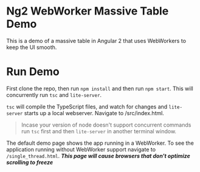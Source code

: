 # Ng2 WebWorker Massive Table Demo
This is a demo of a massive table in Angular 2 that uses WebWorkers to keep the UI smooth.

# Run Demo
First clone the repo, then run `npm install` and then run `npm start`. This will concurrently run `tsc` and `lite-server`. 

`tsc` will compile the TypeScript files, and watch for changes and `lite-server` starts up a local webserver. Navigate to /src/index.html.

> Incase your version of node doesn't support concurrent commands run `tsc` first and then `lite-server` in another terminal window.


The default demo page shows the app running in a WebWorker. To see the application running without WebWorker support navigate to `/single_thread.html`. 
***This page will cause browsers that don't optimize scrolling to freeze***
